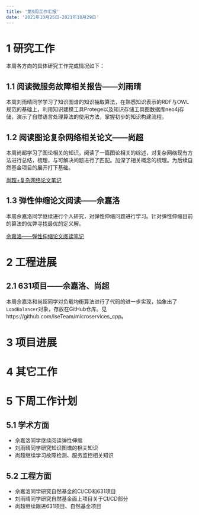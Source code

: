 ```yaml
---
title: '第9周工作汇报'
date: '2021年10月25日-2021年10月29日'
---
```


<!-- 只允许使用一级标题和二级标题 -->

# 1 研究工作

本周各方向的具体研究工作完成情况如下：

## 1.1 阅读微服务故障相关报告——刘雨晴

本周刘雨晴同学学习了知识图谱的知识抽取算法，在熟悉知识表示的RDF与OWL规范的基础上，利用知识建模工具Protege以及知识存储工具图数据库neo4j存储，演示了自然语言处理算法的使用方法，掌握初步的知识构建流程。

## 1.2 阅读图论复杂网络相关论文——尚超

本周尚超学习了图论相关的知识，阅读了一篇图论相关的综述，对复杂网络现有方法进行总结，梳理，与可解决问题进行了匹配。加深了相关概念的梳理。为后续自然基金项目的展开打下基础。

[尚超+复杂网络论文笔记](1.尚超+复杂网络论文笔记.docx)

## 1.3 弹性伸缩论文阅读——佘嘉洛

本周佘嘉洛同学继续进行个人研究，对弹性伸缩问题进行学习。针对弹性伸缩目前的算法的优弊寻找最优的定义解。

[佘嘉洛——弹性伸缩论文阅读笔记](2.佘嘉洛+弹性伸缩最优问题.docx)

# 2 工程进展

## 2.1 631项目——佘嘉洛、尚超

本周佘嘉洛和尚超同学对负载均衡算法进行了代码的进一步实现，抽象出了`LoadBalancer`对象，存放在GitHub仓库。见https://github.com/IseTeam/microservices_cpp。

# 3 项目进展

# 4 其它工作

# 5 下周工作计划

## 5.1 学术方面

* 佘嘉洛同学继续阅读弹性伸缩
* 刘雨晴同学研究知识图谱的相关知识
* 尚超继续学习故障检测、服务监控相关知识

## 5.2 工程方面

* 佘嘉洛同学研究自然基金的CI/CD和631项目
* 刘雨晴同学研究自然基金面上项目关于CI/CD部分
* 尚超继续跟进631项目、自然基金项目
